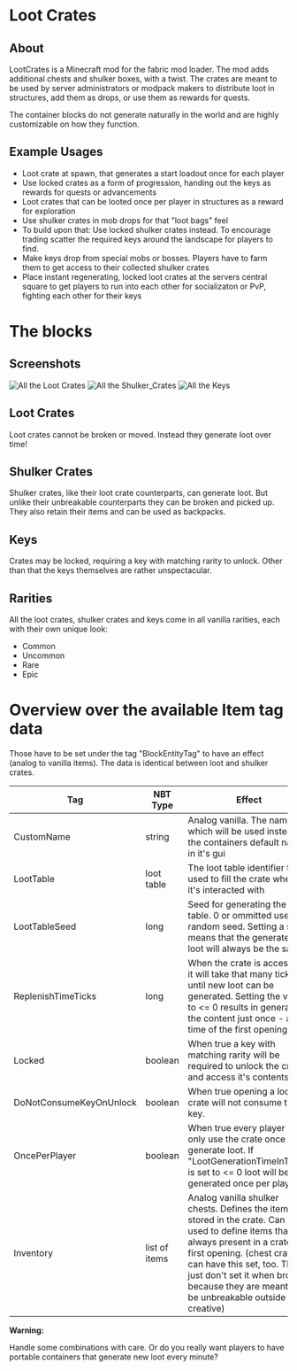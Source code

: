 # Loot Crates

## About

LootCrates is a Minecraft mod for the fabric mod loader. The mod adds additional chests and shulker boxes, with a twist.
The crates are meant to be used by server administrators or modpack makers to distribute loot in structures, add them as drops, or use them as rewards for quests.

The container blocks do not generate naturally in the world and are highly customizable on how they function.

## Example Usages
- Loot crate at spawn, that generates a start loadout once for each player
- Use locked crates as a form of progression, handing out the keys as rewards for quests or advancements
- Loot crates that can be looted once per player in structures as a reward for exploration
- Use shulker crates in mob drops for that "loot bags" feel
- To build upon that: Use locked shulker crates instead. To encourage trading scatter the required keys around the landscape for players to find.
- Make keys drop from special mobs or bosses. Players have to farm them to get access to their collected shulker crates
- Place instant regenerating, locked loot crates at the servers central square to get players to run into each other for socializaton or PvP, fighting each other for their keys

# The blocks

## Screenshots

![All the Loot Crates](./images/readme_screenshot_loot_crates.png)
![All the Shulker_Crates](./images/readme_screenshot_shulker_crates.png)
![All the Keys](./images/readme_screenshot_keys.png)

## Loot Crates
Loot crates cannot be broken or moved. Instead they generate loot over time!

## Shulker Crates
Shulker crates, like their loot crate counterparts, can generate loot.
But unlike their unbreakable counterparts they can be broken and picked up.
They also retain their items and can be used as backpacks.

## Keys
Crates may be locked, requiring a key with matching rarity to unlock.
Other than that the keys themselves are rather unspectacular.

## Rarities
All the loot crates, shulker crates and keys come in all vanilla rarities, each with their own unique look:
- Common
- Uncommon
- Rare
- Epic

# Overview over the available Item tag data
Those have to be set under the tag "BlockEntityTag" to have an effect (analog to vanilla items).
The data is identical between loot and shulker crates.

Tag                       | NBT Type      | Effect
------------------------- | ------------- | ------
CustomName                | string        | Analog vanilla. The name which will be used instead of the containers default name in it's gui
LootTable                 | loot table    | The loot table identifier to be used to fill the crate when it's interacted with
LootTableSeed             | long          | Seed for generating the loot table. 0 or ommitted uses a random seed. Setting a seed means that the generated loot will always be the same
ReplenishTimeTicks        | long          | When the crate is accessed it will take that many ticks until new loot can be generated. Setting the value to <= 0 results in generating the content just once - at the time of the first opening.
Locked                    | boolean       | When true a key with matching rarity will be required to unlock the crate and access it's contents
DoNotConsumeKeyOnUnlock   | boolean       | When true opening a locked crate will not consume the key.
OncePerPlayer             | boolean       | When true every player can only use the crate once to generate loot. If "LootGenerationTimeInTicks" is set to <= 0 loot will be generated once per player
Inventory                 | list of items | Analog vanilla shulker chests. Defines the items stored in the crate. Can be used to define items that are always present in a crate at first opening. (chest crates can have this set, too. They just don't set it when broken, because they are meant to be unbreakable outside creative)

**Warning:**

Handle some combinations with care. Or do you really want players to have portable containers that generate new loot every minute?
